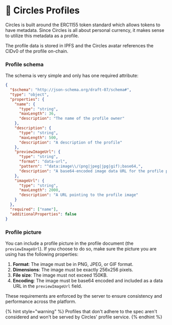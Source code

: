 # 🪪 Circles Profiles

Circles is built around the ERC1155 token standard which allows tokens to have metadata. Since Circles is all about personal currency, it makes sense to utilize this metadata as a profile.&#x20;

The profile data is stored in IPFS and the Circles avatar references the CIDv0 of the profile on-chain.

### Profile schema

The schema is very simple and only has one required attribute:

```json
{
  "$schema": "http://json-schema.org/draft-07/schema#",
  "type": "object",
  "properties": {
    "name": {
      "type": "string",
      "maxLength": 36,
      "description": "The name of the profile owner"
    },
    "description": {
      "type": "string",
      "maxLength": 500,
      "description": "A description of the profile"
    },
    "previewImageUrl": {
      "type": "string",
      "format": "data-url",
      "pattern": "^data:image\\/(png|jpeg|jpg|gif);base64,",
      "description": "A base64-encoded image data URL for the profile preview"
    },
    "imageUrl": {
      "type": "string",
      "maxLength": 2000,
      "description": "A URL pointing to the profile image"
    }
  },
  "required": ["name"],
  "additionalProperties": false
}
```

### Profile picture

You can include a profile picture in the profile document (the `previewImageUrl`). If you choose to do so, make sure the picture you are using has the following properties:

1. **Format**: The image must be in PNG, JPEG, or GIF format.
2. **Dimensions**: The image must be exactly 256x256 pixels.
3. **File size**: The image must not exceed 150KB.
4. **Encoding**: The image must be base64 encoded and included as a data URL in the `previewImageUrl` field.

These requirements are enforced by the server to ensure consistency and performance across the platform.&#x20;

{% hint style="warning" %}
Profiles that don't adhere to the spec aren't considered and won't be served by Circles' profile service.
{% endhint %}
